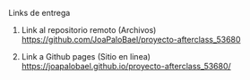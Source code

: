 Links de entrega

1. Link al repositorio remoto (Archivos)
https://github.com/JoaPaloBael/proyecto-afterclass_53680

2. Link a Github pages (Sitio en linea)
https://joapalobael.github.io/proyecto-afterclass_53680/